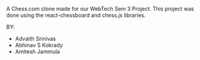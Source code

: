 A Chess.com clone made for our WebTech Sem 3 Project. 
This project was done using the react-chessboard and chess.js libraries.

BY:
- Advaith Srinivas
- Abhinav S Kokrady
- Amitesh Jammula

